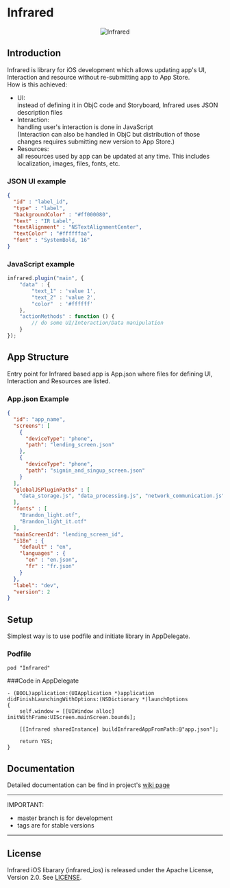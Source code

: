 # Infrared

<p align="center">
  <img src ="https://github.com/infrared-io/infrared_ios/wiki/images/iphone_app@3x.png" alt='Infrared'/>
</p>

## Introduction  

Infrared is library for iOS development which allows updating app's UI, Interaction and resource without re-submitting app to App Store.  
How is this achieved:  
* UI:   
instead of defining it in ObjC code and Storyboard, Infrared uses JSON description files  
* Interaction:  
handling user's interaction is done in JavaScript    
(Interaction can also be handled in ObjC but distribution of those changes requires submitting new version to App Store.)   
* Resources:   
all resources used by app can be updated at any time. This includes localization, images, files, fonts, etc.

### JSON UI example

```json
{
  "id" : "label_id",
  "type" : "label",
  "backgroundColor" : "#ff000080",
  "text" : "IR Label",
  "textAlignment" : "NSTextAlignmentCenter",
  "textColor" : "#ffffffaa",
  "font" : "SystemBold, 16"
}
```

### JavaScript example

```javascript
infrared.plugin("main", {
    "data" : {
        "text_1" : 'value 1',
        "text_2" : 'value 2',
        "color"  : '#ffffff'
    },
    "actionMethods" : function () {
        // do some UI/Interaction/Data manipulation
    }
});
```

## App Structure

Entry point for Infrared based app is App.json where files for defining UI, Interaction and Resources are listed.

### App.json Example

```json
{
  "id": "app_name",
  "screens": [
    {
      "deviceType": "phone",
      "path": "lending_screen.json"
    },
    {
      "deviceType": "phone",
      "path": "signin_and_singup_screen.json"
    }
  ],
  "globalJSPluginPaths" : [
    "data_storage.js", "data_processing.js", "network_communication.js"
  ],
  "fonts" : [
    "Brandon_light.otf",
    "Brandon_light_it.otf"
  ],
  "mainScreenId": "lending_screen_id",
  "i18n" : {
    "default" : "en",
    "languages" : {
      "en" : "en.json",
      "fr" : "fr.json"
    }
  },
  "label": "dev",
  "version": 2
}
```


## Setup

Simplest way is to use podfile and initiate library in AppDelegate.

### Podfile

```
pod "Infrared"
```

###Code in AppDelegate

```objc
- (BOOL)application:(UIApplication *)application didFinishLaunchingWithOptions:(NSDictionary *)launchOptions
{
    self.window = [[UIWindow alloc] initWithFrame:UIScreen.mainScreen.bounds];

    [[Infrared sharedInstance] buildInfraredAppFromPath:@"app.json"];

    return YES;
}
```

## Documentation

Detailed documentation can be find in project's [wiki page](https://github.com/infrared-io/infrared_ios/wiki)

----
IMPORTANT:  
- master branch is for development  
- tags are for stable versions

---

## License

Infrared iOS libarary (infrared_ios) is released under the Apache License, Version 2.0. See
[LICENSE](https://github.com/infrared-io/infrared_ios/blob/master/NOTICE).
